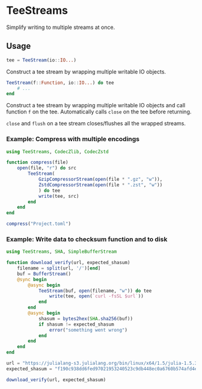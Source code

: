 # TeeStreams

Simplify writing to multiple streams at once.

## Usage

```julia
tee = TeeStream(io::IO...)
```

Construct a tee stream by wrapping multiple writable IO objects.

```julia
TeeStream(f::Function, io::IO...) do tee
    # ...
end
```

Construct a tee stream by wrapping multiple writable IO objects and
call function `f` on the tee. Automatically calls `close` on the tee
before returning.

`close` and `flush` on a tee stream closes/flushes all the wrapped streams.

### Example: Compress with multiple encodings

```julia
using TeeStreams, CodecZlib, CodecZstd

function compress(file)
    open(file, "r") do src
        TeeStream(
            GzipCompressorStream(open(file * ".gz", "w")),
            ZstdCompressorStream(open(file * ".zst", "w"))
            ) do tee
            write(tee, src)
        end
    end
end

compress("Project.toml")
```

### Example: Write data to checksum function and to disk

```julia
using TeeStreams, SHA, SimpleBufferStream

function download_verify(url, expected_shasum)
    filename = split(url, '/')[end]
    buf = BufferStream()
    @sync begin
        @async begin
            TeeStream(buf, open(filename, "w")) do tee
                write(tee, open(`curl -fsSL $url`))
            end
        end
        @async begin
            shasum = bytes2hex(SHA.sha256(buf))
            if shasum != expected_shasum
                error("something went wrong")
            end
        end
    end
end

url = "https://julialang-s3.julialang.org/bin/linux/x64/1.5/julia-1.5.3-linux-x86_64.tar.gz"
expected_shasum = "f190c938dd6fed97021953240523c9db448ec0a6760b574afd4e9924ab5615f1"

download_verify(url, expected_shasum)
```

